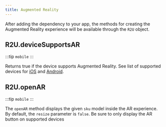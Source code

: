 ```yaml
---
title: Augmented Reality
---
```


After adding the dependency to your app, the methods for creating the Augmented Reality experience will be available through the `R2U` object.

<!-- TODO: Insert gif here -->

## R2U.deviceSupportsAR

:::tip `mobile`
:::

Returns true if the device supports Augmented Reality. See list of supported devices for [iOS](https://www.apple.com/augmented-reality/) and [Android](https://developers.google.com/ar/devices).

## R2U.openAR

:::tip `mobile`
:::

The `openAR` method displays the given `sku` model inside the AR experience. By default, the `resize` parameter is `false`. Be sure to only display the AR button on supported devices
